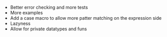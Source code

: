 * Better error checking and more tests
* More examples
* Add a case macro to allow more patter matching on the expression side
* Lazyness
* Allow for private datatypes and funs

